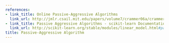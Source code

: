 ```yaml
---
references:
- link_title: Online Passive-Aggressive Algorithms
  link_url: http://jmlr.csail.mit.edu/papers/volume7/crammer06a/crammer06a.pdf
- link_title: Passive Aggressive Algorithms - scikit-learn Documentation
  link_url: http://scikit-learn.org/stable/modules/linear_model.html#passive-aggressive
title: Passive-Aggressive Algorithm
---
```

